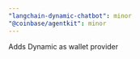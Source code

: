 ```yaml
---
"langchain-dynamic-chatbot": minor
"@coinbase/agentkit": minor
---
```


Adds Dynamic as wallet provider
